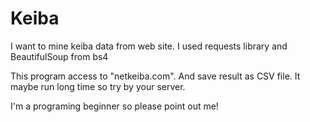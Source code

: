 # Keiba
I want to mine keiba data from web site.
I used requests library and BeautifulSoup from bs4

This program access to "netkeiba.com". And save result as CSV file.
It maybe run long time so try by your server.

I'm a programing beginner so please point out me!
